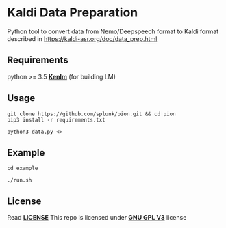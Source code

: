 
# Kaldi Data Preparation

Python tool to convert data from Nemo/Deepspeech format to Kaldi format described in https://kaldi-asr.org/doc/data_prep.html

## Requirements
python >= 3.5
**[Kenlm](https://github.com/kpu/kenlm)** (for building LM)

## Usage
```
git clone https://github.com/splunk/pion.git && cd pion
pip3 install -r requirements.txt

python3 data.py <>
```

## Example
```
cd example

./run.sh
```

## License
Read **[LICENSE](LICENSE)** 
This repo is licensed under **[GNU GPL V3](https://www.gnu.org/licenses/gpl-3.0.en.html)** license